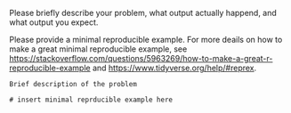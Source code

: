 Please briefly describe your problem, what output actually happend, and what 
output you expect.

Please provide a minimal reproducible example. For more deails on how to make 
a great minimal reproducible example, see https://stackoverflow.com/questions/5963269/how-to-make-a-great-r-reproducible-example and
https://www.tidyverse.org/help/#reprex.

```
Brief description of the problem

# insert minimal reprducible example here
```

